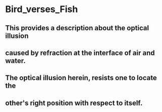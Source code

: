 # Bird_verses_Fish
## This provides a description about the optical illusion
## caused by refraction at the interface of air and water.
## The optical illusion herein, resists one to locate the
## other's right position with respect to itself.

